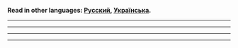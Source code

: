 **Read in other languages: [Русский](../README.md),
[Українська](./README.ua.md).**

<!-- #	Project name -->

---

<!-- Project Description -->

---

<!-- ### 1.	First step of the assignment -->

---

<!-- ### 2. Second step of the task -->

---

<!-- ### 3. Third step of the assignment -->
